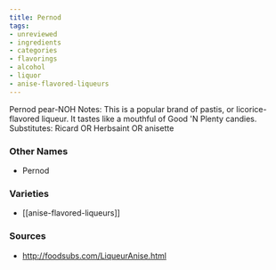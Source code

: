 ```yaml
---
title: Pernod
tags:
- unreviewed
- ingredients
- categories
- flavorings
- alcohol
- liquor
- anise-flavored-liqueurs
---
```

Pernod pear-NOH Notes: This is a popular brand of pastis, or licorice-flavored liqueur. It tastes like a mouthful of Good 'N Plenty candies. Substitutes: Ricard OR Herbsaint OR anisette

### Other Names

* Pernod

### Varieties

* [[anise-flavored-liqueurs]]

### Sources
* http://foodsubs.com/LiqueurAnise.html
